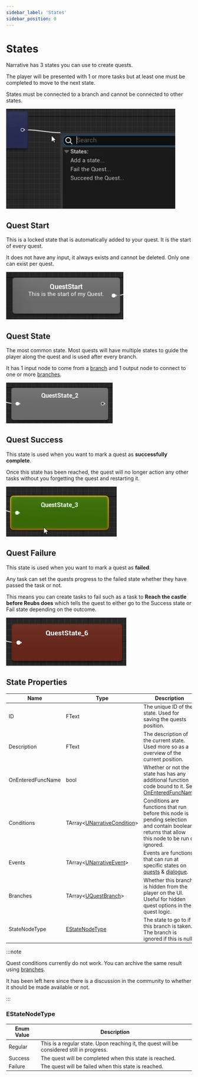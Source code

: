 ```yaml
---
sidebar_label: 'States'
sidebar_position: 0
---
```


# States

Narrative has 3 states you can use to create quests. 

The player will be presented with 1 or more tasks but at least one must be completed to move to the next state.

States must be connected to a branch and cannot be connected to other states.

![quest-state.png](/img/quests/quest-state.png)

## Quest Start

This is a locked state that is automatically added to your quest. It is the start of every quest. 

It does not have any input, it always exists and cannot be deleted. Only one can exist per quest.

![state-quest-start.png](/img/quests/state-quest-start.png)

## Quest State

The most common state. Most quests will have multiple states to guide the player along the quest and is used after every branch. 

It has 1 input node to come from a [branch](./branches.md) and 1 output node to connect to one or more [branches](./branches.md).

![state-state.png](/img/quests/state-state.png)

## Quest Success

This state is used when you want to mark a quest as **successfully complete**. 

Once this state has been reached, the quest will no longer action any other tasks without you forgetting the quest and restarting it.

![state-success.png](/img/quests/state-success.png)

## Quest Failure

This state is used when you want to mark a quest as **failed**. 

Any task can set the quests progress to the failed state whether they have passed the task or not. 

This means you can create tasks to fail such as a task to **Reach the castle before Reubs does** which tells the quest to either go to the Success state or Fail state depending on the outcome.

![state-quest-fail.png](/img/quests/state-quest-fail.png)

## State Properties

| Name              | Type                                            | Description                                                                                                                                    |
|-------------------|-------------------------------------------------|------------------------------------------------------------------------------------------------------------------------------------------------|
| ID                | FText                                           | The unique ID of the state. Used for saving the quests position.                                                                               |
| Description       | FText                                           | The description of the current state. Used more so as a overview of the current position.                                                      |
| OnEnteredFuncName | bool                                            | Whether or not the state has has any additional function code bound to it. See [OnEnteredFuncName](./index.md#OnEnteredFuncName)               |
| Conditions        | TArray\<[UNarrativeCondition](../conditions/)\> | Conditions are functions that run before this node is pending selection and contain boolean returns that allow this node to be run or ignored. |
| Events            | TArray\<[UNarrativeEvent](../events)\>          | Events are functions that can run at specific states on [quests](./index.md) & [dialogue](../dialogue).                                        |
| Branches          | TArray\<[UQuestBranch](./branches.md)\>         | Whether this branch is hidden from the player on the UI. Useful for hidden quest options in the quest logic.                                   |
| StateNodeType     | [EStateNodeType](./states.md)                   | The state to go to if this branch is taken. The branch is ignored if this is null.                                                             |


:::note

Quest conditions currently do not work. You can archive the same result using [branches](./branches.md).

It has been left here since there is a discussion in the community to whether it should be made available or not.

:::

### EStateNodeType

| Enum Value | Description                                                                                               |
|------------|-----------------------------------------------------------------------------------------------------------|
| Regular    | This is a regular state. Upon reaching it, the quest will be considered still in progress.                |
| Success    | The quest will be completed when this state is reached.                                                   |
| Failure    | The quest will be failed when this state is reached.                                                      |